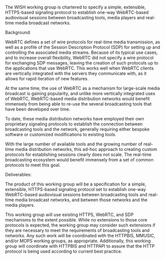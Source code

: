 The WISH working group is chartered to specify a simple, extensible,
HTTPS-based signaling protocol to establish one-way WebRTC-based audiovisual
sessions between broadcasting tools, media players and real-time media broadcast networks.

Background:

WebRTC defines a set of wire protocols for real-time media transmission, as
well as a profile of the Session Description Protocol (SDP) for setting up and
controlling the associated media streams. Because of its typical use cases, and
to increase overall flexibility, WebRTC did not specify a wire protocol for
exchanging SDP messages, leaving the creation of such protocols up to the
applications that use WebRTC. This works well when WebRTC clients are
vertically integrated with the servers they communicate with, as it allows for
rapid iteration of new features.

At the same time, the use of WebRTC as a mechanism for large-scale media
broadcast is gaining popularity, and unlike more vertically integrated
uses of WebRTC, WebRTC-based media distribution networks would benefit immensely from being able to
re-use the several broadcasting tools that have been developed over time. 

To date, these media distribution
networks have employed their own proprietary signaling protocols to establish
the connection between broadcasting tools and the network, generally requiring
either bespoke software or customized modifications to existing tools.

With the large number of available tools and the growing number of real-time
media distribution networks, this ad-hoc approach to creating custom protocols
for establishing sessions clearly does not scale. The real-time broadcasting
ecosystem would benefit immensely from a set of common protocols to meet this
goal.

Deliverables:

The product of this working group will be a specification for a simple,
extensible, HTTPS-based signaling protocol set to establish one-way WebRTC-based
audiovisual sessions between broadcasting tools and real-time media broadcast
networks, and between those networks and the media players.

This working group will use existing HTTPS, WebRTC, and SDP mechanisms to the
extent possible. While no extensions to those core protocols is expected, the
working group may consider such extensions if they are necessary to meet the
requirements of broadcasting tools and networks. Any such work will be
coordinated with the HTTPBIS, MMUSIC, and/or MOPS working groups, as
appropriate.  Additionally, this working group will coordinate with HTTPBIS and
HTTPAPI to assure that the HTTP protocol is being used according to current
best practice.

